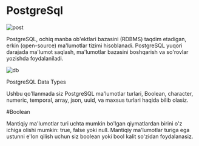 # PostgreSql
![post](https://github.com/themusharraf/Postgres-Python/assets/122869450/c63a9bd0-ee60-42bc-a258-b7abd595a5ed)

PostgreSQL, ochiq manba ob'ektlari bazasini (RDBMS) taqdim etadigan, erkin (open-source) ma'lumotlar tizimi hisoblanadi. PostgreSQL yuqori darajada ma'lumot saqlash, ma'lumotlar bazasini boshqarish va so'rovlar yozishda foydalaniladi.

![db](https://github.com/themusharraf/Postgres-Python/assets/122869450/7f3afd3a-64ad-4d18-b7b3-ff474272473b)

PostgreSQL Data Types

Ushbu qo'llanmada siz PostgreSQL ma'lumotlar turlari, Boolean, character, numeric, temporal, array, json, uuid, va maxsus turlari haqida bilib olasiz.

#Boolean

Mantiqiy ma'lumotlar turi uchta mumkin bo'lgan qiymatlardan birini o'z ichiga olishi mumkin: true, false yoki null. Mantiqiy ma'lumotlar turiga ega ustunni e'lon qilish uchun siz boolean yoki bool kalit so'zidan foydalanasiz.
